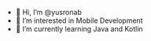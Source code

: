 - 👋 Hi, I’m @yusronab
- 👀 I’m interested in Mobile Development
- 🌱 I’m currently learning Java and Kotlin

<!---
yusronab/yusronab is a ✨ special ✨ repository because its `README.md` (this file) appears on your GitHub profile.
You can click the Preview link to take a look at your changes.
--->
